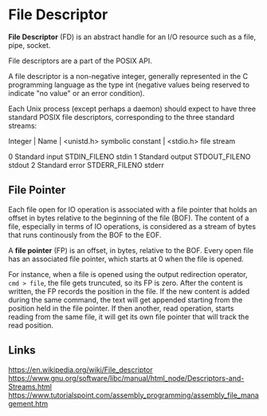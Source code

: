 # File Descriptor

**File Descriptor** (FD) is an abstract handle for an I/O resource such as a
file, pipe, socket.

File descriptors are a part of the POSIX API.

A file descriptor is a non-negative integer, generally represented in the C programming language as the type int (negative values being reserved to indicate "no value" or an error condition).

Each Unix process (except perhaps a daemon) should expect to have three standard POSIX file descriptors, corresponding to the three standard streams:


Integer | Name | <unistd.h> symbolic constant | <stdio.h> file stream

0	Standard input	STDIN_FILENO	stdin
1	Standard output	STDOUT_FILENO	stdout
2	Standard error	STDERR_FILENO	stderr



## File Pointer
Each file open for IO operation is associated with a file pointer that holds an offset in bytes relative to the beginning of the file (BOF). The content of a file, especially in terms of IO operations, is considered as a stream of bytes that runs continously from the BOF to the EOF.

A **file pointer** (FP) is an offset, in bytes, relative to the BOF. Every open file has an associated file pointer, which starts at 0 when the file is opened.

For instance, when a file is opened using the output redirection operator, `cmd > file`, the file gets truncuted, so its FP is zero. After the content is written, the FP records the position in the file. If the new content is added during the same command, the text will get appended starting from the position held in the file pointer. If then another, read operation, starts reading from the same file, it will get its own file pointer that will track the read position.



## Links

https://en.wikipedia.org/wiki/File_descriptor
https://www.gnu.org/software/libc/manual/html_node/Descriptors-and-Streams.html
https://www.tutorialspoint.com/assembly_programming/assembly_file_management.htm
